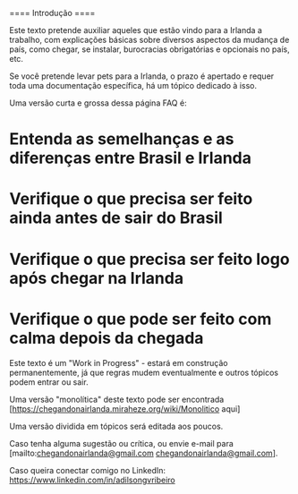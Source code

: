 ==== Introdução ====

Este texto pretende auxiliar aqueles que estão vindo para a Irlanda a trabalho, com explicações básicas sobre diversos aspectos da mudança de país, como chegar, se instalar, burocracias obrigatórias e opcionais no país, etc.

Se você pretende levar pets para a Irlanda, o prazo é apertado e requer toda uma documentação específica, há um tópico dedicado à isso.

Uma versão curta e grossa dessa página FAQ é:

# Entenda as semelhanças e as diferenças entre Brasil e Irlanda<br>
# Verifique o que precisa ser feito ainda antes de sair do Brasil<br>
# Verifique o que precisa ser feito logo após chegar na Irlanda<br>
# Verifique o que pode ser feito com calma depois da chegada<br>


Este texto é um "Work in Progress" - estará em construção permanentemente, já que regras mudem eventualmente e outros tópicos podem entrar ou sair. 

Uma versão "monolítica" deste texto pode ser encontrada [https://chegandonairlanda.miraheze.org/wiki/Monolitico aqui]

Uma versão dividida em tópicos será editada aos poucos.

Caso tenha alguma sugestão ou crítica, ou envie e-mail para [mailto:chegandonairlanda@gmail.com chegandonairlanda@gmail.com].

Caso queira conectar comigo no LinkedIn: https://www.linkedin.com/in/adilsongvribeiro
